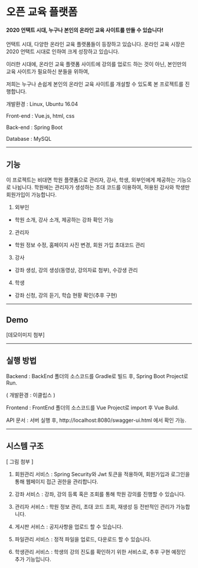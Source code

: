 # 오픈 교육 플랫폼

#### 2020 언택트 시대, 누구나 본인의 온라인 교육 사이트를 만들 수 있습니다!



언택트 시대, 다양한 온라인 교육 플랫폼들이 등장하고 있습니다. 온라인 교육 시장은 2020 언택트 시대로 인하여 크게 성장하고 있습니다. 

이러한 시대에, 온라인 교육 플랫폼 사이트에 강의를 업로드 하는 것이 아닌, 본인만의 교육 사이트가 필요하신 분들을 위하여, 

저희는 누구나 손쉽게 본인의 온라인 교육 사이트를 개설할 수 있도록 본 프로젝트를 진행합니다. 



개발환경 : Linux, Ubuntu 16.04

Front-end : Vue.js, html, css

Back-end : Spring Boot

Database : MySQL



---

## 기능

이 프로젝트는 비대면 학원 플랫폼으로 관리자, 강사, 학생, 외부인에게 제공하는 기능으로 나뉩니다. 학원에는 관리자가 생성하는 초대 코드를 이용하여, 허용된 강사와 학생만 회원가입이 가능합니다.

1)  외부인

* 학원 소개, 강사 소개, 제공하는 강좌 확인 가능

2)  관리자

* 학원 정보 수정, 홈페이지 사진 변경, 회원 가입 초대코드 관리

3)  강사

* 강좌 생성, 강의 생성(동영상, 강의자료 첨부), 수강생 관리

4)  학생

* 강좌 신청, 강의 듣기, 학습 현황 확인(추후 구현)

  

---

## Demo

[데모이미지 첨부]



---

## 실행 방법

Backend : BackEnd 폴더의 소스코드를 Gradle로 빌드 후, Spring Boot Project로 Run.

( 개발환경 : 이클립스 )

Frontend : FrontEnd 폴더의 소스코드를 Vue Project로 import 후 Vue Build.



API 문서 : 서버 실행 후, http://localhost:8080/swagger-ui.html 에서 확인 가능.

---

## 시스템 구조

[ 그림 첨부 ]



1)  회원관리 서비스 : Spring Security와 Jwt 토큰을 적용하여, 회원가입과 로그인을 통해 웹페이지 접근 권한을 관리합니다.

2)  강좌 서비스 : 강좌, 강의 등록 혹은 조회를 통해 학원 강의를 진행할 수 있습니다.

3)  관리자 서비스 : 학원 정보 관리, 초대 코드 조회, 재생성 등 전반적인 관리가 가능합니다.

4)  게시판 서비스 : 공지사항을 업로드 할 수 있습니다.

5)  파일관리 서비스 : 정적 파일을 업로드, 다운로드 할 수 있습니다.

6)  학생관리 서비스 : 학생의 강의 진도를 확인하기 위한 서비스로, 추후 구현 예정인 추가 기능입니다.



